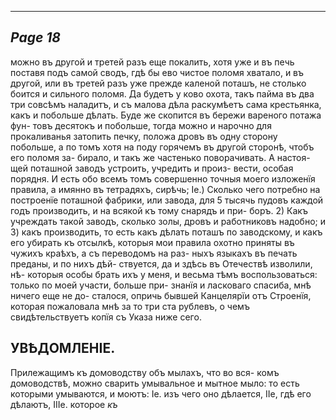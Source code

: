 

---
*Page 18*
---

можно въ другой и третей разъ еще покалить, хотя уже и въ печь поставя подъ самой сводъ, гдѣ бы ево чистое поломя хватало, и въ другой, или въ третей разъ уже прежде каленой поташъ, не столько боится и сильного поломя. Да будетъ у ково охота, такъ пайма въ два три совсѣмъ наладитъ, и съ малова дѣла раскумѣетъ сама крестьянка, какъ и побольше дѣлать. Буде же скопится въ бережи вареного потажа фун- товъ десятокъ и побольше, тогда можно и нарочно для прокаливанья затопить печку, положа дровъ въ одну сторону побольше, а по томъ хотя на поду горячемъ въ другой сторонѣ, чтобъ его поломя за- бирало, и такъ же частенько поворачивать. А настоя- щей поташной заводъ устроить, учредить и произ- вести, особая порядня.
И есть обо всемъ томъ совершенно точныя моего изложенїя правила, а имянно въ тетрадяхъ, сирѣчь; Іе.) Сколько чего потребно на построенїе поташной фабрики, или завода, для 5 тысячь пудовъ каждой годъ производить, и на всякой къ тому снарядъ и при- боръ. 2) Какъ учреждать такой заводъ, сколько золы, дровъ и работниковъ надобно; и 3) какъ производить, то есть какъ дѣлать поташъ по заводскому, и какъ его убирать къ отсылкѣ, которыя мои правила охотно приняты въ чужихъ краѣхъ, а съ переводомъ на раз- ныхъ языкахъ въ печать преданы, и по нихъ дѣй- ствуется, да и здѣсь въ Отечествѣ изволили, нѣ- которыя особы брать ихъ у меня, и весьма тѣмъ воспользоваться: только по моей участи, больше при- знанїя и ласковаго спасиба, мнѣ ничего еще не до- сталося, опричь бывшей Канцелярїи отъ Строенїя, которая пожаловала мнѣ за то три ста рублевъ, о чемъ свидѣтельствуетъ копїя съ Указа ниже сего.
## УВѢДОМЛЕНІЕ.
Прилежащимъ къ домоводству объ мылахъ, что во вся- комъ домоводствѣ, можно сварить умывальное и мытное мыло: то есть которыми умываются, и моютъ: Іе. изъ чего оно дѣлается, ІІе, гдѣ его дѣлаютъ, ІІІе. которое
*къ*